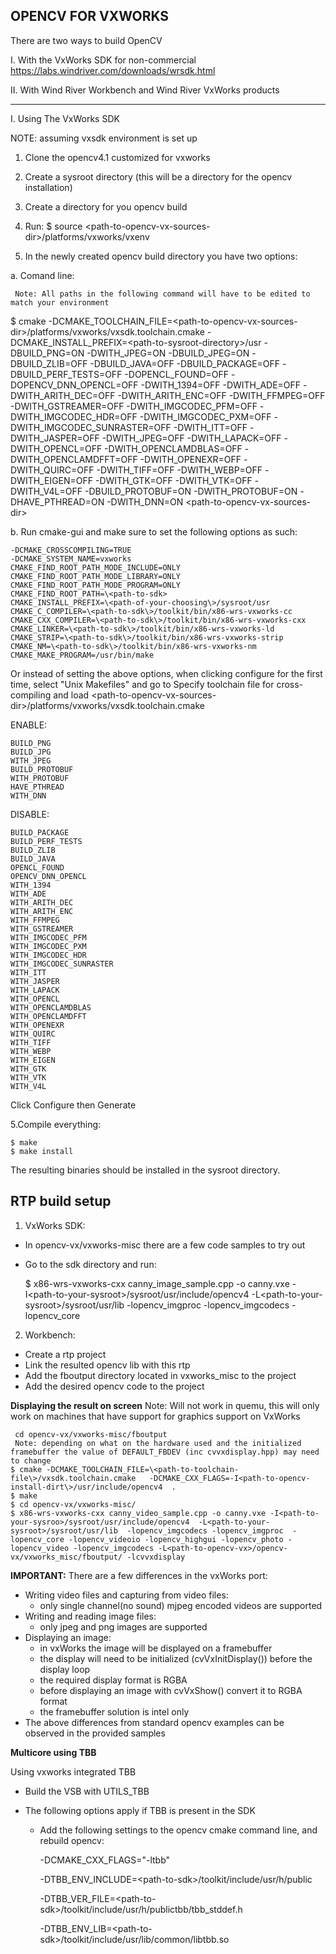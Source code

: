 OPENCV FOR VXWORKS
-------------------

There are two ways to build OpenCV

 I. With the VxWorks SDK for non-commercial https://labs.windriver.com/downloads/wrsdk.html 

II. With  Wind River Workbench and Wind River VxWorks products 


------------
I. Using The VxWorks SDK

NOTE: assuming vxsdk environment is set up

1. Clone the opencv4.1 customized for vxworks

2. Create a sysroot directory (this will be a directory for the opencv installation)

3. Create a directory for you opencv build 

4. Run:
   $  source <path-to-opencv-vx-sources-dir\>/platforms/vxworks/vxenv

5. In the newly created opencv build directory  you have two options:

 a. Comand line:

     Note: All paths in the following command will have to be edited to match your environment 


 $ cmake -DCMAKE_TOOLCHAIN_FILE=\<path-to-opencv-vx-sources-dir\>/platforms/vxworks/vxsdk.toolchain.cmake -DCMAKE_INSTALL_PREFIX=\<path-to-sysroot-directory\>/usr -DBUILD_PNG=ON  -DWITH_JPEG=ON -DBUILD_JPEG=ON -DBUILD_ZLIB=OFF -DBUILD_JAVA=OFF -DBUILD_PACKAGE=OFF -DBUILD_PERF_TESTS=OFF -DOPENCL_FOUND=OFF -DOPENCV_DNN_OPENCL=OFF -DWITH_1394=OFF -DWITH_ADE=OFF -DWITH_ARITH_DEC=OFF -DWITH_ARITH_ENC=OFF -DWITH_FFMPEG=OFF -DWITH_GSTREAMER=OFF -DWITH_IMGCODEC_PFM=OFF -DWITH_IMGCODEC_HDR=OFF -DWITH_IMGCODEC_PXM=OFF -DWITH_IMGCODEC_SUNRASTER=OFF -DWITH_ITT=OFF -DWITH_JASPER=OFF -DWITH_JPEG=OFF -DWITH_LAPACK=OFF -DWITH_OPENCL=OFF -DWITH_OPENCLAMDBLAS=OFF -DWITH_OPENCLAMDFFT=OFF -DWITH_OPENEXR=OFF  -DWITH_QUIRC=OFF -DWITH_TIFF=OFF -DWITH_WEBP=OFF -DWITH_EIGEN=OFF -DWITH_GTK=OFF -DWITH_VTK=OFF -DWITH_V4L=OFF -DBUILD_PROTOBUF=ON -DWITH_PROTOBUF=ON -DHAVE_PTHREAD=ON -DWITH_DNN=ON  \<path-to-opencv-vx-sources-dir\> 



 b. Run cmake-gui and make sure to set the following options as such:


    -DCMAKE_CROSSCOMPILING=TRUE
    -DCMAKE_SYSTEM_NAME=vxworks
    CMAKE_FIND_ROOT_PATH_MODE_INCLUDE=ONLY
    CMAKE_FIND_ROOT_PATH_MODE_LIBRARY=ONLY
    CMAKE_FIND_ROOT_PATH_MODE_PROGRAM=ONLY
    CMAKE_FIND_ROOT_PATH=\<path-to-sdk>
    CMAKE_INSTALL_PREFIX=\<path-of-your-choosing\>/sysroot/usr
    CMAKE_C_COMPILER=\<path-to-sdk\>/toolkit/bin/x86-wrs-vxworks-cc
    CMAKE_CXX_COMPILER=\<path-to-sdk\>/toolkit/bin/x86-wrs-vxworks-cxx
    CMAKE_LINKER=\<path-to-sdk\>/toolkit/bin/x86-wrs-vxworks-ld
    CMAKE_STRIP=\<path-to-sdk\>/toolkit/bin/x86-wrs-vxworks-strip
    CMAKE_NM=\<path-to-sdk\>/toolkit/bin/x86-wrs-vxworks-nm
    CMAKE_MAKE_PROGRAM=/usr/bin/make

 

Or instead of setting the above options, when clicking configure for the first time, select "Unix Makefiles" and go to Specify toolchain file for cross-compiling and load  <path-to-opencv-vx-sources-dir\>/platforms/vxworks/vxsdk.toolchain.cmake

 

ENABLE:

    BUILD_PNG
    BUILD_JPG
    WITH_JPEG
    BUILD_PROTOBUF
    WITH_PROTOBUF
    HAVE_PTHREAD
    WITH_DNN
 

DISABLE:

    BUILD_PACKAGE 
    BUILD_PERF_TESTS 
    BUILD_ZLIB 
    BUILD_JAVA 
    OPENCL_FOUND 
    OPENCV_DNN_OPENCL 
    WITH_1394 
    WITH_ADE 
    WITH_ARITH_DEC 
    WITH_ARITH_ENC 
    WITH_FFMPEG 
    WITH_GSTREAMER 
    WITH_IMGCODEC_PFM
    WITH_IMGCODEC_PXM
    WITH_IMGCODEC_HDR
    WITH_IMGCODEC_SUNRASTER
    WITH_ITT
    WITH_JASPER
    WITH_LAPACK
    WITH_OPENCL
    WITH_OPENCLAMDBLAS
    WITH_OPENCLAMDFFT
    WITH_OPENEXR
    WITH_QUIRC
    WITH_TIFF
    WITH_WEBP
    WITH_EIGEN
    WITH_GTK
    WITH_VTK 
    WITH_V4L

 

Click Configure then Generate

 
5.Compile everything:

    $ make 
    $ make install

 

The resulting binaries  should be installed in the sysroot directory.


RTP build setup
---------------

1. VxWorks  SDK:

-  In opencv-vx/vxworks-misc there are a few code samples to try out
-  Go to the sdk directory and run:

    $ x86-wrs-vxworks-cxx canny_image_sample.cpp -o canny.vxe -I<path-to-your-sysroot\>/sysroot/usr/include/opencv4 -L<path-to-your-sysroot\>/sysroot/usr/lib -lopencv_imgproc -lopencv_imgcodecs -lopencv_core
    
2. Workbench:

- Create a rtp project
- Link the resulted opencv lib with this rtp
- Add the fboutput directory located in vxworks_misc to the project
- Add the desired opencv code to the project

**Displaying the result on screen**
Note: Will not work in quemu, this will only work on machines that have support for graphics support on VxWorks

     cd opencv-vx/vxworks-misc/fboutput
     Note: depending on what on the hardware used and the initialized framebuffer the value of DEFAULT_FBDEV (inc cvvxdisplay.hpp) may need to change 
    $ cmake -DCMAKE_TOOLCHAIN_FILE=\<path-to-toolchain-file\>/vxsdk.toolchain.cmake   -DCMAKE_CXX_FLAGS=-I<path-to-opencv-install-dirt\>/usr/include/opencv4  .
    $ make 
    $ cd opencv-vx/vxworks-misc/
    $ x86-wrs-vxworks-cxx canny_video_sample.cpp -o canny.vxe -I<path-to-your-sysroo>/sysroot/usr/include/opencv4  -L<path-to-your-sysroot>/sysroot/usr/lib  -lopencv_imgcodecs -lopencv_imgproc  -lopencv_core -lopencv_videoio -lopencv_highgui -lopencv_photo -lopencv_video -lopencv_imgcodecs -L<path-to-opencv-vx>/opencv-vx/vxworks_misc/fboutput/ -lcvvxdisplay

 **IMPORTANT:** There are a few differences in the vxWorks port:

 - Writing video files and capturing from video files:  
    - only single channel(no sound) mjpeg encoded videos are supported
 - Writing and reading image files:  
     - only jpeg and png images are supported
 - Displaying an image:  
    - in vxWorks the image will be displayed on a framebuffer  
    - the display will need to be initialized (cvVxInitDisplay()) before the display loop
    - the required display format is RGBA  
    - before displaying an image with cvVxShow() convert it to RGBA format  
    - the framebuffer solution is intel only
 - The above differences from standard opencv examples can be observed in the provided samples


**Multicore using TBB**

Using vxworks integrated TBB 

- Build the VSB with UTILS_TBB

- The following options apply if TBB is present in the SDK
    - Add the following settings to the opencv cmake command line, and rebuild opencv:

        -DCMAKE_CXX_FLAGS="-ltbb" 

        -DTBB_ENV_INCLUDE=\<path-to-sdk\>/toolkit/include/usr/h/public 

        -DTBB_VER_FILE=\<path-to-sdk\>/toolkit/include/usr/h/publictbb/tbb_stddef.h 

        -DTBB_ENV_LIB=\<path-to-sdk\>/toolkit/include/usr/lib/common/libtbb.so 

